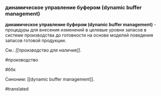 ### динамическое управление буфером (dynamic buffer management)

**динамическое управление буфером (dynamic buffer management)** - процедуры для внесения изменений в целевые уровни запасов в системе производства до готовности на основе моделей поведения запасов готовой продукции.

См.: *[[производство для наличия]]*.

#производство

#ббк

Синоним: [[dynamic buffer management]].

#translated
